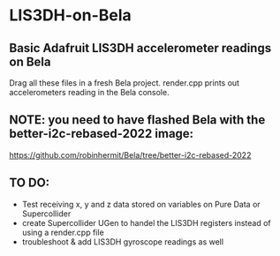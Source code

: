 # LIS3DH-on-Bela
## Basic Adafruit LIS3DH accelerometer readings on Bela
Drag all these files in a fresh Bela project.
render.cpp prints out accelerometers reading in the Bela console.

## NOTE: you need to have flashed Bela with the better-i2c-rebased-2022 image:
https://github.com/robinhermit/Bela/tree/better-i2c-rebased-2022

## TO DO:
- Test receiving x, y and z data stored on variables on Pure Data or Supercollider
- create Supercollider UGen to handel the LIS3DH registers instead of using a render.cpp file
- troubleshoot & add LIS3DH gyroscope readings as well
